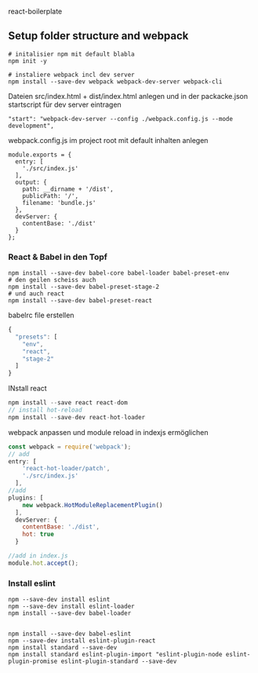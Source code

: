 react-boilerplate

## Setup folder structure and webpack
```
# initalisier npm mit default blabla
npm init -y

# instaliere webpack incl dev server
npm install --save-dev webpack webpack-dev-server webpack-cli
```

Dateien src/index.html + dist/index.html anlegen und in der packacke.json startscript für dev server eintragen
```
"start": "webpack-dev-server --config ./webpack.config.js --mode development",
```

webpack.config.js im project root mit default inhalten anlegen
```
module.exports = {
  entry: [
    './src/index.js'
  ],
  output: {
    path: __dirname + '/dist',
    publicPath: '/',
    filename: 'bundle.js'
  },
  devServer: {
    contentBase: './dist'
  }
};
```


### React & Babel in den Topf
```
npm install --save-dev babel-core babel-loader babel-preset-env
# den geilen scheiss auch
npm install --save-dev babel-preset-stage-2
# und auch react
npm install --save-dev babel-preset-react
```

babelrc file erstellen
```javascript
{
  "presets": [
    "env",
    "react",
    "stage-2"
  ]
}
```

INstall react
````javascript
npm install --save react react-dom
// install hot-reload
npm install --save-dev react-hot-loader
````

webpack anpassen und module reload in indexjs ermöglichen
```javascript
const webpack = require('webpack');
// add
entry: [
    'react-hot-loader/patch',
    './src/index.js'
  ],
//add 
plugins: [
    new webpack.HotModuleReplacementPlugin()
  ],
  devServer: {
    contentBase: './dist',
    hot: true
  }

//add in index.js
module.hot.accept();
```

### Install eslint
```
npm --save-dev install eslint
npm --save-dev install eslint-loader
npm install --save-dev babel-loader


npm install --save-dev babel-eslint
npm --save-dev install eslint-plugin-react
npm install standard --save-dev
npm install standard eslint-plugin-import "eslint-plugin-node eslint-plugin-promise eslint-plugin-standard --save-dev 
```